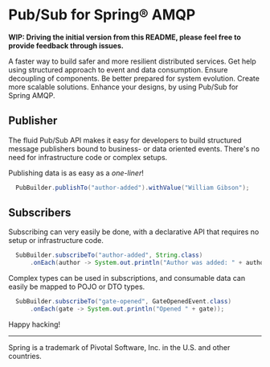 Pub/Sub for Spring® AMQP
========================

**WIP: Driving the initial version from this README, please feel free to
       provide feedback through issues.**

A faster way to build safer and more resilient distributed services. Get help
using structured approach to event and data consumption. Ensure decoupling of
components. Be better prepared for system evolution. Create more scalable
solutions. Enhance your designs, by using Pub/Sub for Spring AMQP.

Publisher
----------

The fluid Pub/Sub API makes it easy for developers to build structured message
publishers bound to business- or data oriented events. There's no need for
infrastructure code or complex setups.

Publishing data is as easy as a _one-liner_!

```java
  PubBuilder.publishTo("author-added").withValue("William Gibson");
```

Subscribers
-----------

Subscribing can very easily be done, with a declarative API that requires no
setup or infrastructure code.

```java
  SubBuilder.subscribeTo("author-added", String.class)
      .onEach(author -> System.out.println("Author was added: " + author));
```

Complex types can be used in subscriptions, and consumable data can easily be
mapped to POJO or DTO types.

```java
  SubBuilder.subscribeTo("gate-opened", GateOpenedEvent.class)
      .onEach(gate -> System.out.println("Opened " + gate));
```

Happy hacking!

---

Spring is a trademark of Pivotal Software, Inc. in the U.S. and other countries.
